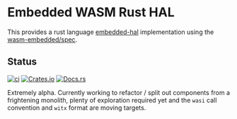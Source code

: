 # Embedded WASM Rust HAL

This provides a rust language [embedded-hal](https://github.com/rust-embedded/embedded-hal) implementation using the [wasm-embedded/spec](https://github.com/embedded-wasm/spec).

## Status

[![ci](https://github.com/embedded-wasm/hal_rs/actions/workflows/ci.yml/badge.svg)](https://github.com/embedded-wasm/hal_rs/actions/workflows/ci.yml)
[![Crates.io](https://img.shields.io/crates/v/wasm-embedded-hal.svg)](https://crates.io/crates/wasm-embedded-hal)
[![Docs.rs](https://docs.rs/wasm-embedded-hal/badge.svg)](https://docs.rs/wasm-embedded-hal)


Extremely alpha. Currently working to refactor / split out components from a frightening monolith, plenty of exploration required yet and the `wasi` call convention and `witx` format are moving targets.

